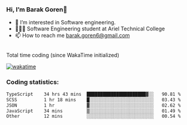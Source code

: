 ###  Hi, I’m Barak Goren👋
- 👀 I’m interested in Software engineering.
- 👨🏼‍🎓 Software Engineering student at Ariel Technical College
- 📫 How to reach me barak.goren6@gmail.com
##
Total time coding (since WakaTime initialized)

[![wakatime](https://wakatime.com/badge/user/5cc5ec80-a806-4ca2-a704-db29274e48cd.svg)](https://wakatime.com/@5cc5ec80-a806-4ca2-a704-db29274e48cd)

   
### Coding statistics:

<!--START_SECTION:waka-->

```txt
TypeScript    34 hrs 43 mins  ██████████████████████▓░░   90.81 %
SCSS          1 hr 18 mins    █░░░░░░░░░░░░░░░░░░░░░░░░   03.43 %
JSON          1 hr            ▓░░░░░░░░░░░░░░░░░░░░░░░░   02.62 %
JavaScript    34 mins         ▒░░░░░░░░░░░░░░░░░░░░░░░░   01.49 %
Other         12 mins         ░░░░░░░░░░░░░░░░░░░░░░░░░   00.54 %
```

<!--END_SECTION:waka-->

<!---
barakgoren/barakgoren is a ✨ special ✨ repository because its `README.md` (this file) appears on your GitHub profile.
You can click the Preview link to take a look at your changes.
--->
